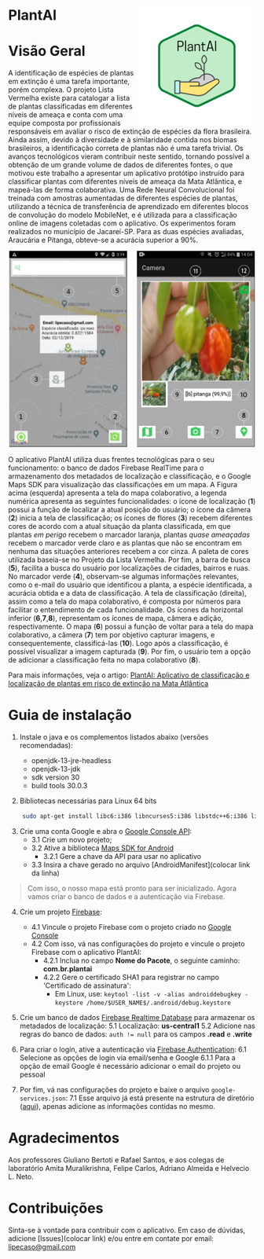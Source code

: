 # PlantAI <img src="img/PlantAI.png" align="right" width="240" />


# Visão Geral

A identificação de espécies de plantas em extinção é uma tarefa importante, porém complexa. O projeto Lista Vermelha existe para catalogar a lista de plantas classificadas em diferentes níveis de ameaça e conta com uma equipe composta por profissionais responsáveis em avaliar o risco de extinção de espécies da flora brasileira. Ainda assim, devido à diversidade e à similaridade contida nos biomas brasileiros, a identificação correta de plantas não é uma tarefa trivial. Os avanços tecnológicos vieram contribuir neste sentido, tornando possível a obtenção de um grande volume de dados de diferentes fontes, o que motivou este trabalho a apresentar um aplicativo protótipo instruído para classificar plantas com diferentes níveis de ameaça da Mata Atlântica, e mapeá-las de forma colaborativa. Uma Rede Neural Convolucional foi treinada com amostras aumentadas de diferentes espécies de plantas, utilizando a técnica de transferência de aprendizado em diferentes blocos de convolução do modelo MobileNet, e é utilizada para a classificação online de imagens coletadas com o aplicativo. Os experimentos foram realizados no município de Jacareí-SP. Para as duas espécies avaliadas, Araucária e Pitanga, obteve-se a acurácia superior a 90%.


<p align="center">
 <img src="img/plantai_mapa.png" width="240" />&nbsp;&nbsp;&nbsp;&nbsp;

 <img src="img/plantai_classificacao.png" width="240" />
 
</p>


O aplicativo PlantAI utiliza duas frentes tecnológicas para o seu funcionamento: o banco de dados Firebase RealTime para o armazenamento dos metadados de localização e classificação, e o Google Maps SDK para visualização das classificações em um mapa. A Figura acima (esquerda) apresenta a tela do mapa colaborativo, a legenda numérica apresenta as seguintes funcionalidades: o ícone de localização (**1**) possui a função de localizar a atual posição do usuário; o ícone da câmera (**2**) inicia a tela de classificação; os ícones de flores (**3**) recebem diferentes cores de acordo com a atual situação da planta classificada, em que plantas *em perigo* recebem o marcador laranja, plantas *quase ameaçadas* recebem o marcador verde claro e as plantas que não se encontram em nenhuma das situações anteriores recebem a cor cinza. A paleta de cores utilizada baseia-se no Projeto da Lista Vermelha. Por fim, a barra de busca (**5**), facilita a busca do usuário por localizações de cidades, bairros e ruas. No marcador verde (**4**), observam-se algumas informações relevantes, como o e-mail do usuário que identificou a planta, a espécie identificada, a acurácia obtida e a data de classificação. A tela de classificação (direita), assim como a tela do mapa colaborativo, é composta por números para facilitar o entendimento de cada funcionalidade. Os ícones da horizontal inferior (**6**,**7**,**8**), representam os ícones de mapa, câmera e adição, respectivamente. O mapa (**6**) possui a função de voltar para a tela do mapa colaborativo, a câmera (**7**) tem por objetivo  capturar imagens, e consequentemente, classificá-las (**10**). Logo após a classificação, é possível visualizar a imagem capturada (**9**). Por fim, o usuário tem a opção de adicionar a classificação feita no mapa colaborativo (**8**).




Para mais informações, veja o artigo: [PlantAI: Aplicativo de classificação e localização de plantas em risco de extinção na Mata Atlântica](https://doi.org/10.5753/wcama.2020.11014)

# Guia de instalação

1. Instale o java e os complementos listados abaixo (versões recomendadas):
    - openjdk-13-jre-headless
    - openjdk-13-jdk
    - sdk version 30
    - build tools 30.0.3	
	
2. Bibliotecas necessárias para Linux 64 bits

```bash
    sudo apt-get install libc6:i386 libncurses5:i386 libstdc++6:i386 lib32z1 libbz2-1.0:i386
```
 
3. Crie uma conta Google e abra o [Google Console API](https://console.developers.google.com):
    - 3.1 Crie um novo projeto;
	- 3.2 Ative a biblioteca [Maps SDK for Android](https://developers.google.com/maps/documentation/android-sdk)
	    - 3.2.1 Gere a chave da API para usar no aplicativo
	- 3.3 Insira a chave gerado no arquivo [AndroidManifest](colocar link da linha)

> Com isso, o nosso mapa está pronto para ser inicializado. Agora vamos criar o banco de dados e a autenticação via Firebase.

4. Crie um projeto [Firebase](https://firebase.google.com):
	- 4.1 Vincule o projeto Firebase com o projeto criado no [Google Console](https://console.developers.google.com)
	- 4.2 Com isso, vá nas configurações do projeto e vincule o projeto Firebase com o aplicativo PlantAI:
	    - 4.2.1 Inclua no campo **Nome do Pacote**, o seguinte caminho: **com.br.plantai**
	    - 4.2.2 Gere o certificado SHA1 para registrar no campo 'Certificado de assinatura':
	        - Em Linux, use: 
	        ```keytool -list -v -alias androiddebugkey -keystore /home/$USER_NAME$/.android/debug.keystore```
	
5. Crie um banco de dados [Firebase Realtime Database](https://firebase.google.com/docs/database) para armazenar os metadados de localização:
	5.1 Localização: **us-central1**
	5.2 Adicione nas regras do banco de dados: `auth != null` para os campos **.read** e **.write**

6. Para criar o login, ative a autenticação via [Firebase Authentication](https://firebase.google.com/docs/auth):
    6.1 Selecione as opções de login via email/senha e Google
    	6.1.1 Para a opção de email Google é necessário adicionar o email do projeto ou pessoal
        
7. Por fim, vá nas configurações do projeto e baixe o arquivo `google-services.json`:
    7.1 Esse arquivo já está presente na estrutura de diretório ([aqui]()), apenas adicione as informações
    contidas no mesmo.
    
# Agradecimentos
Aos professores Giuliano Bertoti e Rafael Santos, e aos colegas de laboratório Amita Muralikrishna, Felipe Carlos, Adriano Almeida e Helvecio L. Neto.

# Contribuições
Sinta-se à vontade para contribuir com o aplicativo. Em caso de dúvidas, adicione [Issues](colocar link) e/ou entre em contate por email: lipecaso@gmail.com
